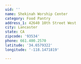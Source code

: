 ```yaml
---
uid: ''
name: Shekinah Worship Center
category: Food Pantry
address_1: 42640 10th Street West
city: Lancaster
state: CA
zipcode: '93534'
phone: 661.400.2570
latitude: '34.6579322'
longitude: '-118.1471819'

---
```

